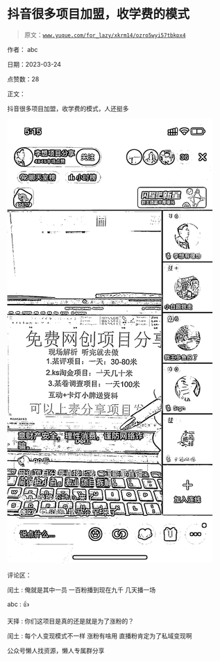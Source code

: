 # 抖音很多项目加盟，收学费的模式

> 原文：[`www.yuque.com/for_lazy/xkrm14/ozro5wyi57tbkpx4`](https://www.yuque.com/for_lazy/xkrm14/ozro5wyi57tbkpx4)



作者： abc



日期：2023-03-24



点赞数：28

<ne-card data-card-name="hr" data-card-type="block" id="QeSUu" data-event-boundary="card">

正文：



抖音很多项目加盟，收学费的模式，人还挺多



<ne-card data-card-name="image" data-card-type="inline" id="Omq2i" data-event-boundary="card">![](img/ac86cd2bdc5c4ae4bed4bc1c84b0b100.png)</ne-card>

<ne-card data-card-name="hr" data-card-type="block" id="utBtd" data-event-boundary="card">

评论区：



闰土 : 俺就是其中一员 一百粉播到现在九千 几天播一场



abc : 👍



天择 : 你们这项目是真的还是就是为了涨粉的？



闰土 : 每个人变现模式不一样 涨粉有啥用 直播粉肯定为了私域变现啊

<ne-card data-card-name="hr" data-card-type="block" id="ENUiF" data-event-boundary="card">

公众号懒人找资源，懒人专属群分享

</ne-card></ne-card></ne-card>